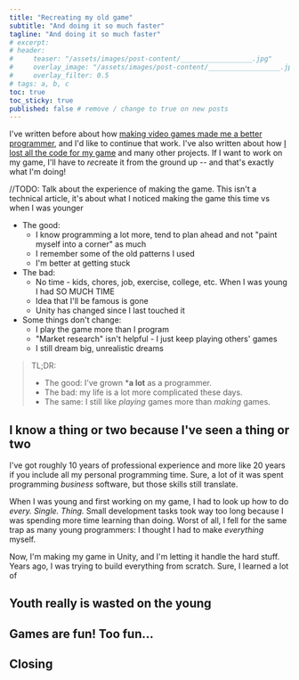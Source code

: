 ```yaml
---
title: "Recreating my old game"
subtitle: "And doing it so much faster"
tagline: "And doing it so much faster"
# excerpt: 
# header:
#     teaser: "/assets/images/post-content/__________________.jpg"
#     overlay_image: "/assets/images/post-content/__________________.jpg"
#     overlay_filter: 0.5
# tags: a, b, c
toc: true
toc_sticky: true
published: false # remove / change to true on new posts
---
```


I've written before about how [making video games made me a better programmer](/_posts/2022-01-15-game-programming.md), and I'd like to continue that work.  I've also written about how [I lost all the code for my game](/_posts/2021-12-18-long-lost-code.md) and many other projects.  If I want to work on my game, I'll have to *re*create it from the ground up -- and that's exactly what I'm doing!


//TODO: Talk about the experience of making the game.  This isn't a technical article, it's about what I noticed making the game this time vs when I was younger
- The good:
    - I know programming a lot more, tend to plan ahead and not "paint myself into a corner" as much
    - I remember some of the old patterns I used
    - I'm better at getting stuck
- The bad:
    - No time - kids, chores, job, exercise, college, etc.  When I was young I had SO MUCH TIME
    - Idea that I'll be famous is gone
    - Unity has changed since I last touched it
- Some things don't change:
    - I play the game more than I program
    - "Market research" isn't helpful - I just keep playing others' games
    - I still dream big, unrealistic dreams

> TL;DR:
> - The good: I've grown ***a lot** as a programmer.
> - The bad: my life is a lot more complicated these days.
> - The same: I still like *playing* games more than *making* games.


## I know a thing or two because I've seen a thing or two

I've got roughly 10 years of professional experience and more like 20 years if you include all my personal programming time.  Sure, a lot of it was spent programming *business* software, but those skills still translate.

When I was young and first working on my game, I had to look up how to do *every.  Single.  Thing.*  Small development tasks took way too long because I was spending more time learning than doing.  Worst of all, I fell for the same trap as many young programmers: I thought I had to make *everything* myself.

Now, I'm making my game in Unity, and I'm letting it handle the hard stuff.  Years ago, I was trying to build everything from scratch.  Sure, I learned a lot of 


## Youth really is wasted on the young


## Games are fun!  Too fun...


## Closing
